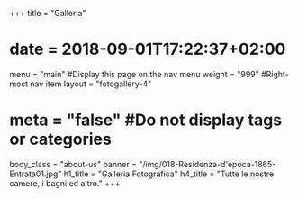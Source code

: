 +++
title = "Galleria"
# date = 2018-09-01T17:22:37+02:00
menu = "main" #Display this page on the nav menu
weight = "999" #Right-most nav item
layout = "fotogallery-4"
# meta = "false" #Do not display tags or categories
body_class = "about-us"
banner = "/img/018-Residenza-d'epoca-1865-Entrata01.jpg"
h1_title = "Galleria Fotografica"
h4_title = "Tutte le nostre camere, i bagni ed altro."
+++
